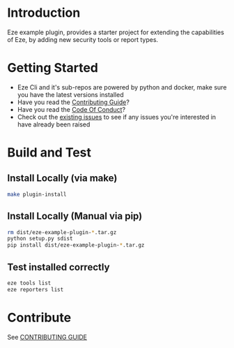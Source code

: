 # Introduction 

Eze example plugin, provides a starter project for extending the capabilities of Eze, by adding new security tools or report types.

# Getting Started

- Eze Cli and it's sub-repos are powered by python and docker, make sure you have the latest versions installed
- Have you read the [Contributing Guide](CONTRIBUTING.md)?
- Have you read the [Code Of Conduct](CODE_OF_CONDUCT.md)?
- Check out the [existing issues](https://github.com/https://github.com/RiverSafeUK/eze-example-plugin/issues) to see if any issues you're interested in have already been raised

# Build and Test

## Install Locally (via make)

```bash
make plugin-install
```

## Install Locally (Manual via pip)

```bash
rm dist/eze-example-plugin-*.tar.gz
python setup.py sdist
pip install dist/eze-example-plugin-*.tar.gz
```

## Test installed correctly

```bash
eze tools list
eze reporters list
```

# Contribute

See [CONTRIBUTING GUIDE](CONTRIBUTING.md)